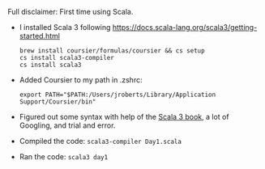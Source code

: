 Full disclaimer: First time using Scala.

- I installed Scala 3 following https://docs.scala-lang.org/scala3/getting-started.html
  ```
  brew install coursier/formulas/coursier && cs setup
  cs install scala3-compiler
  cs install scala3
  ```

- Added Coursier to my path in .zshrc:
  ```
  export PATH="$PATH:/Users/jroberts/Library/Application Support/Coursier/bin"
  ```

- Figured out some syntax with help of the [Scala 3 book](https://docs.scala-lang.org/scala3/book/introduction.html), a lot of Googling, and trial and error. 

- Compiled the code: `scala3-compiler Day1.scala`

- Ran the code: `scala3 day1`
